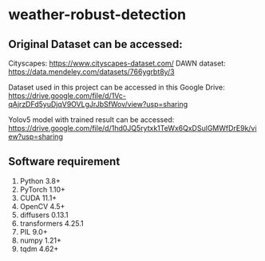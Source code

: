 # weather-robust-detection


## Original Dataset can be accessed:
Cityscapes: https://www.cityscapes-dataset.com/
DAWN dataset: https://data.mendeley.com/datasets/766ygrbt8y/3

Dataset used in this project can be accessed in this Google Drive:<br/>
https://drive.google.com/file/d/1Vc-qAjrzDFd5yuDjqV9OVLgJrJbSfWov/view?usp=sharing

Yolov5 model with trained result can be accessed:<br/>
https://drive.google.com/file/d/1hd0JQ5rytxk1TeWx6QxDSulGMWfDrE9k/view?usp=sharing

## Software requirement
1. Python 3.8+
2. PyTorch 1.10+
3. CUDA 11.1+
4. OpenCV 4.5+
5. diffusers 0.13.1
6. transformers 4.25.1
7. PIL 9.0+
8. numpy 1.21+
9. tqdm 4.62+

